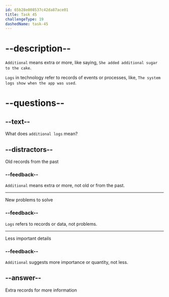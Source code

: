 ```yaml
---
id: 65b28e008537c42da87ace01
title: Task 45
challengeType: 19
dashedName: task-45
---
```


# --description--

`Additional` means extra or more, like saying, `She added additional sugar to the cake`. 

`Logs` in technology refer to records of events or processes, like, `The system logs show when the app was used`.

# --questions--

## --text--

What does `additional logs` mean?

## --distractors--

Old records from the past

### --feedback--

`Additional` means extra or more, not old or from the past.

---

New problems to solve

### --feedback--

`Logs` refers to records or data, not problems.

---

Less important details

### --feedback--

`Additional` suggests more importance or quantity, not less.

## --answer--

Extra records for more information

